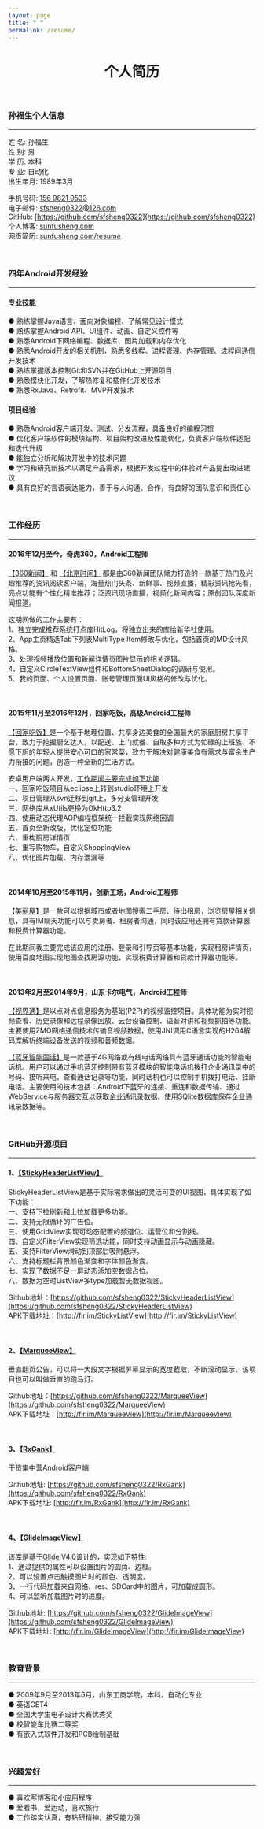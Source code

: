 ```yaml
---
layout: page
title: " "
permalink: /resume/
---
```


<h1 style="text-align:center;">个人简历</h1>

<br/>

### 孙福生个人信息  
***

姓 名: 孙福生  
性 别: 男  
学 历: 本科  
专 业: 自动化  
出生年月: 1989年3月  

手机号码: [156 9821 9533]()  
电子邮件: [sfsheng0322@126.com]()  
GitHub: [https://github.com/sfsheng0322](https://github.com/sfsheng0322)  
个人博客: [sunfusheng.com](http://sunfusheng.com/)  
网页简历: [sunfusheng.com/resume](http://sunfusheng.com/resume/)

<br/>

### 四年Android开发经验  
***

#### 专业技能  

● 熟练掌握Java语言、面向对象编程、了解常见设计模式  
● 熟练掌握Android API、UI组件、动画、自定义控件等  
● 熟悉Android下网络编程、数据库、图⽚加载和内存优化  
● 熟悉Android开发的相关机制，熟悉多线程、进程管理、内存管理、进程间通信开发技术  
● 熟练掌握版本控制Git和SVN并在GitHub上开源项目  
● 熟悉模块化开发，了解热修复和插件化开发技术  
● 熟悉RxJava、Retrofit、MVP开发技术  

#### 项目经验

● 熟悉Android客户端开发、测试、分发流程，具备良好的编程习惯   
● 优化客户端软件的模块结构、项目架构改进及性能优化，负责客户端软件适配和迭代升级  
● 能独立分析和解决开发中的技术问题  
● 学习和研究新技术以满足产品需求，根据开发过程中的体验对产品提出改进建议  
● 具有良好的言语表达能力，善于与人沟通、合作，有良好的团队意识和责任心  

<br/>

### 工作经历  
***  

#### 2016年12月至今，奇虎360，Android工程师

[【360新闻】](http://app.mi.com/details?id=com.so.news.activity) 和 [【北京时间】](http://app.mi.com/details?id=com.btime.bjtime) 都是由360新闻团队倾力打造的一款基于热门及兴趣推荐的资讯阅读客户端，海量热门头条、新鲜事、视频直播，精彩资讯抢先看，亮点功能有个性化精准推荐；泛资讯现场直播，视频化新闻内容；原创团队深度新闻报道。 

这期间做的工作主要有：  
1、独立完成推荐系统打点库HitLog，将独立出来的库给新华社使用。  
2、App主页精选Tab下列表MultiType Item修改与优化，包括首页的MD设计风格。  
3、处理视频播放位置和新闻详情页图片显示的相关逻辑。  
4、自定义CircleTextView组件和BottomSheetDialog的调研与使用。  
5、我的页面、个人设置页面、账号管理页面UI风格的修改与优化。

<br/>

#### 2015年11月至2016年12月，回家吃饭，高级Android工程师
 
[【回家吃饭】](http://www.jiashuangkuaizi.com/)是一个基于地理位置、共享身边美食的全国最大的家庭厨房共享平台，致力于挖掘厨艺达人，以配送、上门就餐、自取多种方式为忙碌的上班族、不愿下厨的年轻人提供安心可口的家常菜，致力于解决对健康美食有需求与富余生产力衔接的问题，创造一种全新的生活方式。

安卓用户端两人开发，[工作期间主要完成如下功能](http://www.jianshu.com/p/329312a93266)：   
一、回家吃饭项目从eclipse上转到studio环境上开发  
二、项目管理从svn迁移到git上，多分支管理开发  
三、网络库从xUtils更换为OkHttp3.2  
四、使用动态代理AOP编程框架统一拦截实现网络回调  
五、首页全新改版，优化定位功能  
六、重构厨房详情页  
七、重写购物车，自定义ShoppingView  
八、优化图片加载、内存泄漏等  

<br/>

#### 2014年10月至2015年11月，创新工场，Android工程师

[【美丽屋】](http://bj.meiliwu.com/)是一款可以根据城市或者地图搜索二手房、待出租房，浏览房屋相关信息，具有IM聊天功能可以与卖房者、租房者沟通，同时该应用还拥有贷款计算器和税费计算器功能。

在此期间我主要完成该应用的注册、登录和引导页等基本功能，实现租房详情页，使用百度地图实现地图查找房源功能，实现税费计算器和贷款计算器功能等。

<br/>

####  2013年2月至2014年9月，山东卡尔电气，Android工程师

[【视界通】](http://www.kaer.cn/pro-836.html)是以点对点信息服务为基础(P2P)的视频监控项目。具体功能为实时视频查看、历史录像和远程录像回放、云台设备控制、语音对讲和视频抓拍等功能。主要使用ZMQ网络通信技术传输音视频数据，使用JNI调用C语言实现的H264解码库解析终端设备发送的视频和音频数据。
 
[【蓝牙智能固话】](http://www.kaer.cn/pro-834.html)是一款基于4G网络或有线电话网络具有蓝牙通话功能的智能电话机。用户可以通过手机蓝牙控制带有蓝牙模块的智能电话机拨打企业通讯录中的号码、接听来电，查看通话记录等功能，同时话机也可以控制手机拨打电话、挂断电话。主要使用的技术包括：Android下蓝牙的连接、重连和数据传输、通过WebService与服务器交互以获取企业通讯录数据、使用SQlite数据库保存企业通讯录数据等。

<br/>

### GitHub开源项目  
***  

#### 1、[【StickyHeaderListView】](https://github.com/sfsheng0322/StickyHeaderListView)

StickyHeaderListView是基于实际需求做出的灵活可变的UI视图，具体实现了如下功能：  
一、支持下拉刷新和上拉加载更多功能。  
二、支持无限循环的广告位。  
三、使用GridView实现可动态配置的频道位、运营位和分割线。  
四、自定义FilterView实现筛选功能，同时支持动画显示与动画隐藏。  
五、支持FilterView滑动到顶部后吸附悬浮。  
六、支持标题栏背景颜色渐变和字体颜色渐变。  
七、实现了数据不足一屏动态添加空数据占位。  
八、数据为空时ListView多type加载暂无数据视图。  

Github地址：[https://github.com/sfsheng0322/StickyHeaderListView](https://github.com/sfsheng0322/StickyHeaderListView)  
APK下载地址：[http://fir.im/StickyListView](http://fir.im/StickyListView)

<br/>

#### 2、[【MarqueeView】](https://github.com/sfsheng0322/MarqueeView)

垂直翻页公告，可以将一大段文字根据屏幕显示的宽度截取，不断滚动显示，该项目也可以叫做垂直的跑马灯。

Github地址：[https://github.com/sfsheng0322/MarqueeView](https://github.com/sfsheng0322/MarqueeView)  
APK下载地址：[http://fir.im/MarqueeView](http://fir.im/MarqueeView)

<br/>

#### 3、[【RxGank】](https://github.com/sfsheng0322/RxGank)

干货集中营Android客户端

Github地址: [https://github.com/sfsheng0322/RxGank](https://github.com/sfsheng0322/RxGank)  
APK下载地址: [http://fir.im/RxGank](http://fir.im/RxGank)

<br/>

#### 4、[【GlideImageView】](https://github.com/sfsheng0322/GlideImageView)

该库是基于[Glide](https://github.com/bumptech/glide) V4.0设计的，实现如下特性:  
1、通过提供的属性可以设置图片的圆角、边框。  
2、可以设置点击触摸图片时的颜色、透明度。  
3、一行代码加载来自网络、res、SDCard中的图片，可加载成圆形。  
4、可以监听加载图片时的进度。 

Github地址: [https://github.com/sfsheng0322/GlideImageView](https://github.com/sfsheng0322/GlideImageView)  
APK下载地址: [http://fir.im/GlideImageView](http://fir.im/GlideImageView)

<br/>

### 教育背景  
***  

● 2009年9月至2013年6月，山东工商学院，本科，自动化专业  
● 英语CET4  
● 全国大学生电子设计大赛优秀奖  
● 校智能车比赛二等奖  
● 有嵌入式软件开发和PCB绘制基础  

<br/>

### 兴趣爱好  
***  

● 喜欢写博客和小应用程序  
● 爱看书，爱运动，喜欢旅行  
● 工作踏实认真，有钻研精神，接受能力强  









